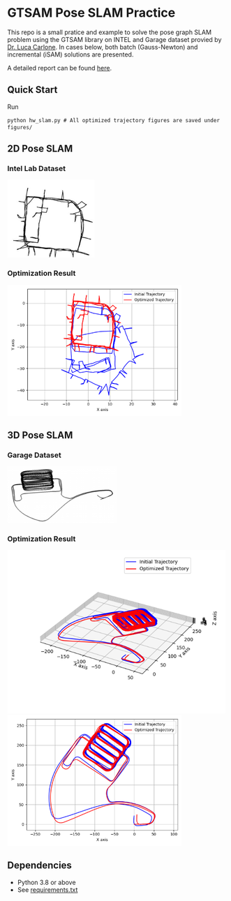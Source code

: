 # GTSAM Pose SLAM Practice
This repo is a small pratice and example to solve the pose graph SLAM problem using the GTSAM library on INTEL and Garage dataset provied by [Dr. Luca Carlone](https://lucacarlone.mit.edu/datasets/). In cases below, both batch (Gauss-Newton) and incremental (iSAM) solutions are presented.

A detailed report can be found [here](docs/HW_SLAM.pdf).

## Quick Start
Run
```
python hw_slam.py # All optimized trajectory figures are saved under figures/
```


## 2D Pose SLAM
### Intel Lab Dataset
<img src="figures/INTEL_eg2o-300x267.jpg" width="200">

### Optimization Result
<img src="figures/solve_pose_slam_2d_incremental.png" width="400">

## 3D Pose SLAM
### Garage Dataset
<img src="figures/parking-garage-300x155.png" width="250">

### Optimization Result
<img src="figures/solve_pose_slam_3d_batch.png" width="500">

<img src="figures/solve_pose_slam_3d_batch_x_y.png" width="400">

## Dependencies
- Python 3.8 or above
- See [requirements.txt](requirements.txt)